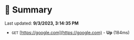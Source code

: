# 📖 Summary
Last updated: **9/3/2023, 3:14:35 PM**

- `GET` [https://google.com](https://google.com) - **Up** (184ms)
